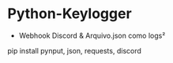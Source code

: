 # Python-Keylogger

- Webhook Discord & Arquivo.json como logs²

pip install pynput, json, requests, discord
